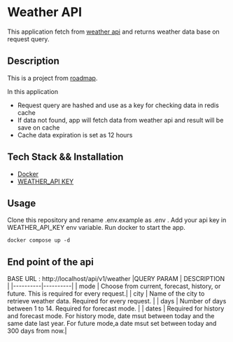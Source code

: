 # Weather API
This application fetch from [weather api](https://www.weatherapi.com/) and returns weather data base on request query.

## Description

This is a project from [roadmap](https://roadmap.sh/projects/weather-api-wrapper-service).

In this application
- Request query are hashed and use as a key for checking data in redis cache
- If data not found, app will fetch data from weather api and result will be save on cache
- Cache data expiration is set as 12 hours

## Tech Stack && Installation
- [Docker](https://docs.docker.com/engine/install/)
- [WEATHER_API KEY](https://www.weatherapi.com/)

## Usage
Clone this repository and rename .env.example as .env .
Add your api key in WEATHER_API_KEY env variable.
Run docker to start the app.
```
docker compose up -d 
```

## End point of the api
BASE URL : http://localhost/api/v1/weather
|QUERY PARAM | DESCRIPTION |
|----------|----------|
| mode | Choose from current, forecast, history, or future. This is required for every request.|
| city | Name of the city to retrieve weather data. Required for every request. |
| days | Number of days  between 1 to 14. Required for forecast mode. |
| dates | Required for history and forecast mode. For history mode, date msut between today and the same date last year. For future mode,a date msut set between today and 300 days from now.|
